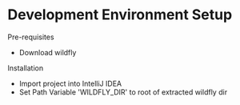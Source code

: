Development Environment Setup
=============================

Pre-requisites
 * Download wildfly 

Installation
 * Import project into IntelliJ IDEA
 * Set Path Variable 'WILDFLY_DIR' to root of extracted wildfly dir
 